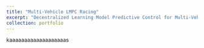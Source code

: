 ```yaml
---
title: "Multi-Vehicle LMPC Racing"
excerpt: "Decentralized Learning Model Predictive Control for Multi-Vehicle Racing <br/><img src='/images/car2.jpg'>"
collection: portfolio
---
```


kaaaaaaaaaaaaaaaaaaas

